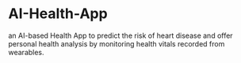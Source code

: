 # AI-Health-App
an AI-based Health App to predict the risk of heart disease and offer personal health analysis by monitoring health vitals recorded from wearables.

